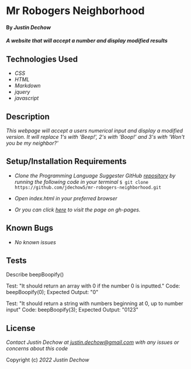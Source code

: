 # Mr Robogers Neighborhood

#### By _**Justin Dechow**_

#### _A website that will accept a number and display modified results_

## Technologies Used

* _CSS_
* _HTML_
* _Markdown_
* _jquery_
* _javascript_

## Description

_This webpage will accept a users numerical input and display a modified version. It will replace 1's with 'Beep!', 2's with 'Boop!' and 3's with 'Won't you be my neighbor?'_

## Setup/Installation Requirements

* _Clone the Programming Language Suggester GitHub [repository](https://github.com/jdechow5/mr-robogers-neighborhood) by running the following code in your terminal_
`$ git clone https://github.com/jdechow5/mr-robogers-neighborhood.git`
* _Open index.html in your preferred browser_

* _Or you can click [here](https://jdechow5.github.io/mr-robogers-neighborhood/) to visit the page on gh-pages._




## Known Bugs

* _No known issues_

## Tests

Describe beepBoopify()

Test: "It should return an array with 0 if the number 0 is inputted."
Code: beepBoopify(0);
Expected Output: "0"

Test: "It should return a string with numbers beginning at 0, up to number input"
Code: beepBoopify(3);
Expected Output: "0123"

## License

_Contact Justin Dechow at justin.dechow@gmail.com with any issues or concerns about this code_

Copyright (c) _2022_ _Justin Dechow_